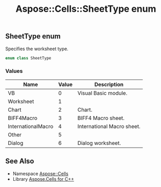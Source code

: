 ﻿---
title: Aspose::Cells::SheetType enum
linktitle: SheetType
second_title: Aspose.Cells for C++ API Reference
description: 'Aspose::Cells::SheetType enum. Specifies the worksheet type in C++.'
type: docs
weight: 24400
url: /cpp/aspose.cells/sheettype/
---
## SheetType enum


Specifies the worksheet type.

```cpp
enum class SheetType
```

### Values

| Name | Value | Description |
| --- | --- | --- |
| VB | 0 | Visual Basic module. |
| Worksheet | 1 |  |
| Chart | 2 | Chart. |
| BIFF4Macro | 3 | BIFF4 Macro sheet. |
| InternationalMacro | 4 | International Macro sheet. |
| Other | 5 |  |
| Dialog | 6 | Dialog worksheet. |

## See Also

* Namespace [Aspose::Cells](../)
* Library [Aspose.Cells for C++](../../)
